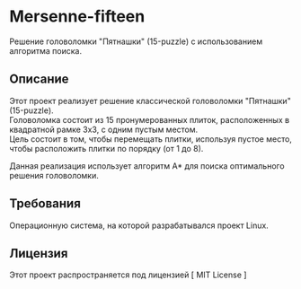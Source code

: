 # Mersenne-fifteen

Решение головоломки "Пятнашки" (15-puzzle) с использованием алгоритма поиска.

## Описание

Этот проект реализует решение классической головоломки "Пятнашки" (15-puzzle).  
Головоломка состоит из 15 пронумерованных плиток, расположенных в квадратной рамке 3x3, с одним пустым местом.  
Цель состоит в том, чтобы перемещать плитки, используя пустое место, чтобы расположить плитки по порядку (от 1 до 8).

Данная реализация использует алгоритм A* для поиска оптимального решения головоломки.


## Требования
Операционную система, на которой разрабатывался проект Linux.

## Лицензия
Этот проект распространяется под лицензией [ MIT License ]
